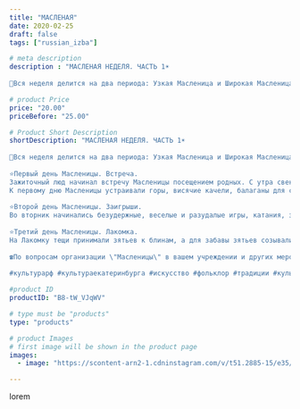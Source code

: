 ```yaml
---
title: "МАСЛЕНАЯ"
date: 2020-02-25
draft: false
tags: ["russian_izba"]

# meta description
description : "МАСЛЕНАЯ НЕДЕЛЯ. ЧАСТЬ 1☀
⠀
🌿Вся неделя делится на два периода: Узкая Масленица и Широкая Масленица. Узкая Масленица — первые три дня: понедельник, вторник и ср"

# product Price
price: "20.00"
priceBefore: "25.00"

# Product Short Description
shortDescription: "МАСЛЕНАЯ НЕДЕЛЯ. ЧАСТЬ 1☀
⠀
🌿Вся неделя делится на два периода: Узкая Масленица и Широкая Масленица. Узкая Масленица — первые три дня: понедельник, вторник и среда, Широкая Масленица — это последние четыре дня: четверг, пятница, суббота и воскресенье. В народе каждый день Масленицы имел своё название.
⠀
⭐Первый день Масленицы. Встреча.
Зажиточный люд начинал встречу Масленицы посещением родных. С утра свекор со свекровью отправляли невестку на день к отцу и матери, а вечером сами приходили к сватам в гости. Тут за круглой чаркой и устанавливалось, когда и где проводить время, кого звать в гости, когда кататься по улицам.
К первому дню Масленицы устраивали горы, висячие качели, балаганы для скоморохов, столы со сладостями. Не кататься с гор и на качелях, не потешаться над скоморохами значило в старину - жить в горькой беде, а на старости лет лежать на смертном одре, сидеть калекой без ноги.
⠀
⭐Второй день Масленицы. Заигрыши.
Во вторник начинались безудержные, веселые и разудалые игры, катания, забавы. Все масленичные забавы и потехи клонились, по сути дела, к сватовству, чтобы после Великого поста играть на Красной горке свадьбу. Гостей принимали-встречали у ворот, у крыльца. После угощения отпускали покататься на горы, где братцы высматривали невест, а сестрицы поглядывали украдкой на суженых.
⠀
⭐Третий день Масленицы. Лакомка.
На Лакомку тещи принимали зятьев к блинам, а для забавы зятьев созывали всех родных. А по вечерам пели песни про заботливую тещу, угощающую зятя блинами; разыгрывали фарсы с наряженным медведем про то, как теща для зятя блины пекла, как у тещи головушка болит, как зятек-то теще спасибо сказал.
⠀
☎По вопросам организации \"Масленицы\" в вашем учреждении и других мероприятий, мастер-классов, аренды экспонатов и костюмов звоните по номеру: 8 965 535 00 95
⠀
#культурарф #культураекатеринбурга #искусство #фольклор #традиции #культура #этностиль #Россия #этнография #масленица #масленицаекб #масленицаекатеринбург #масленаянеделя"

#product ID
productID: "B8-tW_VJqWV"

# type must be "products"
type: "products"

# product Images
# first image will be shown in the product page
images:
  - image: "https://scontent-arn2-1.cdninstagram.com/v/t51.2885-15/e35/85252094_1094132550950409_1394144000096769887_n.jpg?_nc_ht=scontent-arn2-1.cdninstagram.com&_nc_cat=109&_nc_ohc=FyQ8YRyyjr8AX_wu5yD&tp=1&oh=924ad02cef09f2f4e0714eacb15c3c4d&oe=60515FE4&ig_cache_key=MjI1MTQzNjM1NTY1MzkwMzc2NQ%3D%3D.2"

---
```

lorem
